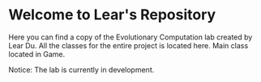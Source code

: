 # Welcome to Lear's Repository

Here you can find a copy of the Evolutionary Computation lab created by Lear Du. All the classes for the entire project is located here. Main class located in Game. 

Notice: The lab is currently in development. 
